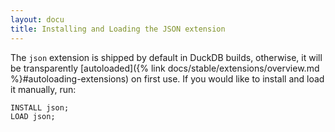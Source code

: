 ```yaml
---
layout: docu
title: Installing and Loading the JSON extension
---
```


The `json` extension is shipped by default in DuckDB builds, otherwise, it will be transparently [autoloaded]({% link docs/stable/extensions/overview.md %}#autoloading-extensions) on first use. If you would like to install and load it manually, run:

```sql
INSTALL json;
LOAD json;
```
